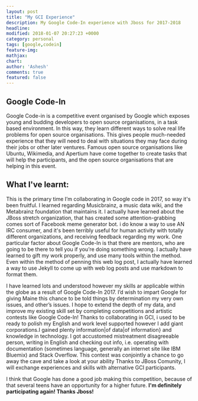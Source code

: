 ```yaml
---
layout: post
title: "My GCI Experience"
description: My Google Code-In experience with Jboss for 2017-2018
headline: 
modified: 2018-01-07 20:27:23 +0000
category: personal
tags: [google,codein]
feature-img: 
mathjax: 
chart: 
author: 'Ashesh'
comments: true
featured: false
---
```

## Google Code-In
Google Code-in is a competitive event organised by Google which exposes young and budding developers to open source organisations, in a task based environment. In this way, they learn different ways to solve real life problems for open source organisations. This gives people much-needed experience that they will need to deal with situations they may face during their jobs or other later ventures. Famous open source organisations like Ubuntu, Wikimedia, and Apertium have come together to create tasks that will help the participants, and the open source organisations that are helping in this event.

## What I've learnt:
This is the primary time I’m collaborating in Google code in 2017, so way it's been fruitful. I learned regarding Musicbrainz, a music data wiki, and  the Metabrainz foundation that maintains it. I actually have learned about the JBoss stretch organization, that has created some attention-grabbing comes sort of Facebook meme generator bot.  i do know a way to use AN IRC consumer, and it's been terribly useful for human activity with totally different organizations, and receiving feedback regarding my work. One particular factor about Google Code-In is that there are mentors, who are going to be there to tell you if you’re doing something wrong. I actually have learned to gift my work properly, and use many tools within the method. Even within the method of penning this web log post, I actually have learned a way to use Jekyll to come up with web log posts and use markdown to format them.

I have learned lots and understood however my skills ar applicable within the globe as a result of Google Code-In 2017. I’d wish to impart Google for giving Maine this chance to be told things by determination my very own issues, and other’s issues. I hope to extend the depth of my data, and improve my existing skill set by completing competitions and artistic contests like Google Code-In!
Thanks to collaborating in GCI, i used to be ready to polish my English and work level supported however I add giant corporations.I gained plenty information|of data|of information} and knowledge in technology. I got accustomed mistreatment disagreeable person, writing in English and checking out info, i.e. operating with documentation (sometimes language, generally an internet site like IBM Bluemix) and Stack Overflow. This contest was conjointly a chance to go away the cave and take a look at your ability
Thanks to JBoss Comunity, I will exchange experiences and skills with alternative GCI participants.

I think that Google has done a good job making this competition, because of that several teens have an opportunity for a higher future.
**I'm definitely participating again! Thanks Jboss!**
